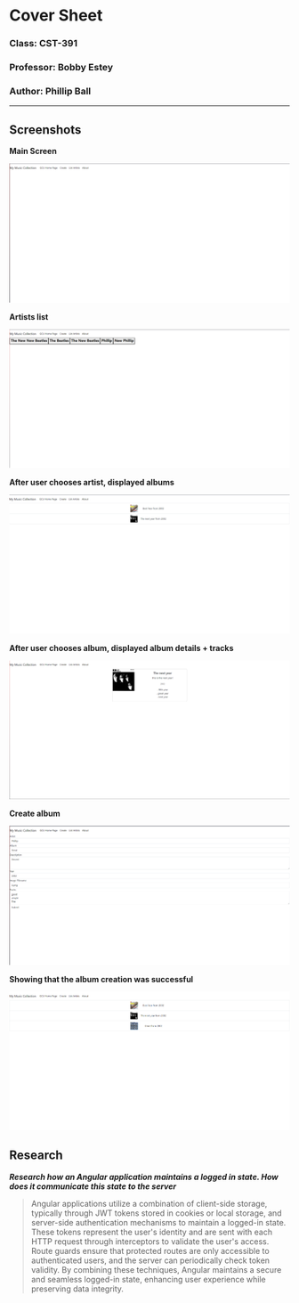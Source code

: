 # Cover Sheet

### Class: CST-391
### Professor: Bobby Estey
### Author: Phillip Ball

---

## Screenshots

**Main Screen**

![1](docs/1.png)

**Artists list**

![2](docs/2.png)

**After user chooses artist, displayed albums**

![3](docs/3.png)

**After user chooses album, displayed album details + tracks**

![4](docs/4.png)

**Create album**

![5](docs/5.png)

**Showing that the album creation was successful**

![6](docs/6.png)

## Research

***Research how an Angular application maintains a logged in state. How does it communicate this state to the server***

>Angular applications utilize a combination of client-side storage, typically through JWT tokens stored in cookies or local storage, and server-side authentication mechanisms to maintain a logged-in state. These tokens represent the user's identity and are sent with each HTTP request through interceptors to validate the user's access. Route guards ensure that protected routes are only accessible to authenticated users, and the server can periodically check token validity. By combining these techniques, Angular maintains a secure and seamless logged-in state, enhancing user experience while preserving data integrity.